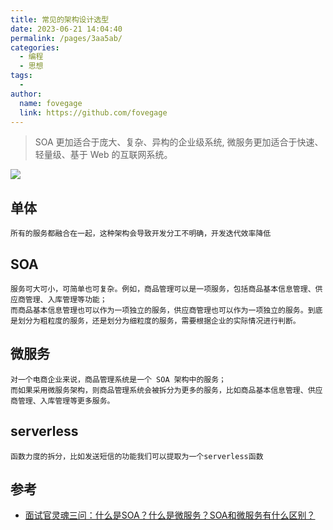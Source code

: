 ```yaml
---
title: 常见的架构设计选型
date: 2023-06-21 14:04:40
permalink: /pages/3aa5ab/
categories:
  - 编程
  - 思想
tags:
  - 
author: 
  name: fovegage
  link: https://github.com/fovegage
---
```

> SOA 更加适合于庞大、复杂、异构的企业级系统, 微服务更加适合于快速、轻量级、基于 Web 的互联网系统。

![](https://obsidian-foveagge.oss-cn-beijing.aliyuncs.com/blog/5HBobb.png)

## 单体

```
所有的服务都融合在一起，这种架构会导致开发分工不明确，开发迭代效率降低
```

## SOA

```
服务可大可小，可简单也可复杂。例如，商品管理可以是一项服务，包括商品基本信息管理、供应商管理、入库管理等功能；
而商品基本信息管理也可以作为一项独立的服务，供应商管理也可以作为一项独立的服务。到底是划分为粗粒度的服务，还是划分为细粒度的服务，需要根据企业的实际情况进行判断。
```

## 微服务

```
对一个电商企业来说，商品管理系统是一个 SOA 架构中的服务；
而如果采用微服务架构，则商品管理系统会被拆分为更多的服务，比如商品基本信息管理、供应商管理、入库管理等更多服务。
```

## serverless

```
函数力度的拆分，比如发送短信的功能我们可以提取为一个serverless函数
```

## 参考

- [面试官灵魂三问：什么是SOA？什么是微服务？SOA和微服务有什么区别？](https://bbs.huaweicloud.com/blogs/315752)